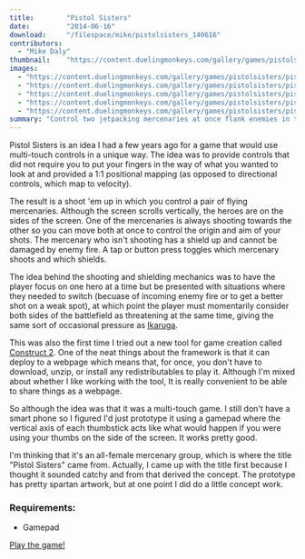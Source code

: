 ```yaml
---
title:        "Pistol Sisters"
date:         "2014-06-16"
download:     "/filespace/mike/pistolsisters_140616"
contributors: 
  - "Mike Daly"
thumbnail:    "https://content.duelingmonkeys.com/gallery/games/pistolsisters/pistolsisters_thumb.png"
images: 
  - "https://content.duelingmonkeys.com/gallery/games/pistolsisters/pistolsisters_1.png"
  - "https://content.duelingmonkeys.com/gallery/games/pistolsisters/pistolsisters_2.png"
  - "https://content.duelingmonkeys.com/gallery/games/pistolsisters/pistolsisters_3.png"
  - "https://content.duelingmonkeys.com/gallery/games/pistolsisters/pistolsisters_4.png"
  - "https://content.duelingmonkeys.com/gallery/games/pistolsisters/pistolsisters_concept_1.png"
summary: "Control two jetpacking mercenaries at once flank enemies in this shmup"
---
```

Pistol Sisters is an idea I had a few years ago for a game that would use multi-touch controls in a unique way. The idea was to provide controls that did not require you to put your fingers in the way of what you wanted to look at and provided a 1:1 positional mapping (as opposed to directional controls, which map to velocity).

The result is a shoot 'em up in which you control a pair of flying mercenaries. Although the screen scrolls vertically, the heroes are on the sides of the screen. One of the mercenaries is always shooting towards the other so you can move both at once to control the origin and aim of your shots. The mercenary who isn't shooting has a shield up and cannot be damaged by enemy fire. A tap or button press toggles which mercenary shoots and which shields.

The idea behind the shooting and shielding mechanics was to have the player focus on one hero at a time but be presented with situations where they needed to switch (becuase of incoming enemy fire or to get a better shot on a weak spot), at which point the player must momentarily consider both sides of the battlefield as threatening at the same time, giving the same sort of occasional pressure as [Ikaruga](http://en.wikipedia.org/wiki/Ikaruga).

This was also the first time I tried out a new tool for game creation called [Construct 2](https://www.scirra.com/). One of the neat things about the framework is that it can deploy to a webpage which means that, for once, you don't have to download, unzip, or install any redistributables to play it. Although I'm mixed about whether I like working with the tool, It is really convenient to be able to share things as a webpage.

So although the idea was that it was a multi-touch game. I still don't have a smart phone so I figured I'd just prototype it using a gamepad where the vertical axis of each thumbstick acts like what would happen if you were using your thumbs on the side of the screen. It works pretty good.

I'm thinking that it's an all-female mercenary group, which is where the title &quot;Pistol Sisters&quot; came from. Actually, I came up with the title first because I thought it sounded catchy and from that derived the concept. The prototype has pretty spartan artwork, but at one point I did do a little concept work.

### Requirements:

* Gamepad




[Play the game!](/filespace/mike/pistolsisters_140616)

